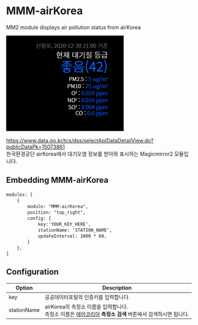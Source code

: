# MMM-airKorea
MM2 module displays air pollution status from airKorea   

![MMM-airKorea.png](/MMM-airKorea.PNG)   

https://www.data.go.kr/tcs/dss/selectApiDataDetailView.do?publicDataPk=15073861   
한국환경공단 airKorea에서 대기오염 정보를 받아와 표시하는 Magicmirror2 모듈입니다.   

## Embedding MMM-airKorea
``` JS
modules: [
    {
		module: "MMM-airKorea",
		position: "top_right",
		config: {
			key:'YOUR_KEY_HERE',
			stationName: 'STATION_NAME',
			updateInterval: 1000 * 60,
		}
	},
]
```

## Configuration

|Option|Description                          |
|------|-------------------------------------|
|key        |공공데이터포털의 인증키를 입력합니다.|
|stationName|airKorea의 측정소 이름을 입력합니다.<br /> 측정소 이름은 [에어코리아](https://www.airkorea.or.kr/index) **측정소 검색** 버튼에서 검색하시면 됩니다.|
